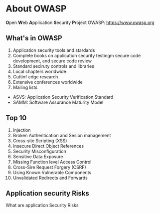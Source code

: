 # About OWASP

**O**pen **W**eb **A**pplication **S**ecurity **P**roject
OWASP: <https://www.owasp.org>

## What's in OWASP

1. Application security tools and stardards
1. Complete books on application security testingm secure code development, and secure code review
1. Standard seciruty controls and libraries
1. Local chapters worldwide
1. Cuttinf edge research
1. Extensive conferences worldwide
1. Mailing lists

* ASVS: Application Security Verification Standard
* SAMM: Software Assurance Maturity Model

## Top 10

1. Injection
1. Broken Authentication and Sesion management
1. Cross-site Scripting (XSS)
1. Insecure Direct Object References
1. Security Misconfiguration
1. Sensitive Data Exposure
1. Missing Function level Access Control
1. Cross-Sire Request Forgery (CSRF)
1. Using Known Vulnerable Components
1. Unvalidated Redirects and Forwards

## Application security Risks

What are application Security Risks
